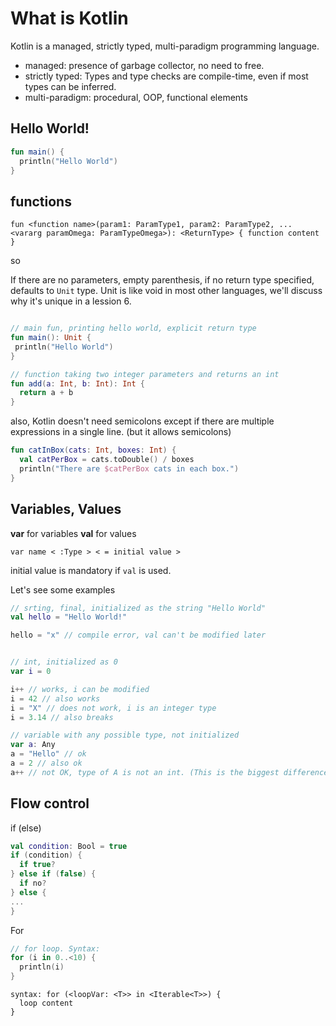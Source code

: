 # What is Kotlin
Kotlin is a managed, strictly typed, multi-paradigm programming language.
- managed: presence of garbage collector, no need to free.
- strictly typed: Types and type checks are compile-time, even if most types can be inferred.
- multi-paradigm: procedural, OOP, functional elements

## Hello World!
```kt
fun main() {
  println("Hello World")
}
```

## functions
```
fun <function name>(param1: ParamType1, param2: ParamType2, ... <vararg paramOmega: ParamTypeOmega>): <ReturnType> { function content }
```
so

If there are no parameters, empty parenthesis, if no return type specified, defaults to `Unit` type.
Unit is like void in most other languages, we'll discuss why it's unique in a lession 6.

```kt

// main fun, printing hello world, explicit return type
fun main(): Unit {
 println("Hello World")
}

// function taking two integer parameters and returns an int
fun add(a: Int, b: Int): Int {
  return a + b
}
```
also, Kotlin doesn't need semicolons except if there are multiple expressions in a single line. (but it allows semicolons)
```kt
fun catInBox(cats: Int, boxes: Int) {
  val catPerBox = cats.toDouble() / boxes
  println("There are $catPerBox cats in each box.")
}
```

## Variables, Values

**var** for variables
**val** for values

```
var name < :Type > < = initial value >
```
initial value is mandatory if `val` is used.

Let's see some examples
```kt
// srting, final, initialized as the string "Hello World"
val hello = "Hello World!"

hello = "x" // compile error, val can't be modified later


// int, initialized as 0
var i = 0

i++ // works, i can be modified
i = 42 // also works
i = "X" // does not work, i is an integer type
i = 3.14 // also breaks

// variable with any possible type, not initialized
var a: Any
a = "Hello" // ok
a = 2 // also ok
a++ // not OK, type of A is not an int. (This is the biggest difference between a strictly or loosely typed language)
```

## Flow control
if (else)

```kt
val condition: Bool = true
if (condition) {
  if true?
} else if (false) {
  if no?
} else {
...
}
```


For
```kt
// for loop. Syntax:
for (i in 0..<10) {
  println(i)
}
```
```
syntax: for (<loopVar: <T>> in <Iterable<T>>) {
  loop content
}
```


